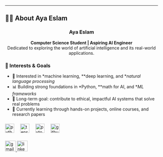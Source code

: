 ---

## 👩‍💻 About Aya Eslam

<h3 align="center">Aya Eslam</h3>
<p align="center">
  <strong>Computer Science Student | Aspiring AI Engineer</strong><br/>
  Dedicated to exploring the world of artificial intelligence and its real-world applications.
</p>

### 🧠 Interests & Goals

- 🤖 Interested in *machine learning, **deep learning, and **natural language processing*
- 📊 Building strong foundations in *Python, **math for AI, and **ML frameworks*
- 🎯 Long-term goal: contribute to ethical, impactful AI systems that solve real problems
- 🌱 Currently learning through hands-on projects, online courses, and research papers

###

<div align="left">
  <img src="https://cdn.jsdelivr.net/gh/devicons/devicon/icons/python/python-original.svg" height="30" alt="python logo" />
  <img width="12" />
  <img src="https://cdn.jsdelivr.net/gh/devicons/devicon/icons/tensorflow/tensorflow-original.svg" height="30" alt="tensorflow logo" />
  <img width="12" />
  <img src="https://cdn.jsdelivr.net/gh/devicons/devicon/icons/pytorch/pytorch-original.svg" height="30" alt="pytorch logo" />
  <img width="12" />
  <img src="https://cdn.jsdelivr.net/gh/devicons/devicon/icons/github/github-original.svg" height="30" alt="github logo" />
</div>

###

<div align="left">
  <a href="ayaeslam294@gmail.com">
    <img src="https://img.shields.io/static/v1?message=Email&logo=gmail&label=&color=D14836&logoColor=white&labelColor=&style=for-the-badge" height="35" alt="gmail logo" />
  </a>
  <a href="https://www.linkedin.com/in/aya-eslam-1b8792349/">
    <img src="https://img.shields.io/static/v1?message=LinkedIn&logo=linkedin&label=&color=0077B5&logoColor=white&labelColor=&style=for-the-badge" height="35" alt="linkedin logo" />
  </a>
</div>
